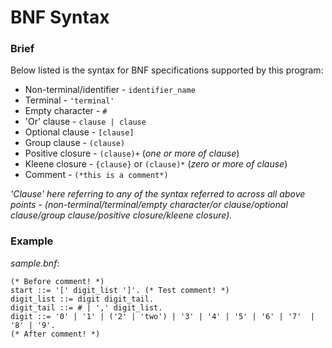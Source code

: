 BNF Syntax
 ==========
### Brief
Below listed is the syntax for BNF specifications supported by this program:
- Non-terminal/identifier - ```identifier_name```
- Terminal - ```'terminal'```
- Empty character - ```#```
- 'Or' clause - ```clause | clause```
- Optional clause - ```[clause]```
- Group clause - ```(clause)```
- Positive closure - ```(clause)+``` (*one or more of clause*)
- Kleene closure - ```{clause}``` or ```(clause)*``` (*zero or more of clause*)
- Comment - ```(*this is a comment*)```

*'Clause' here referring to any of the syntax referred to across all above points -
(non-terminal/terminal/empty character/or clause/optional clause/group clause/positive closure/kleene closure).*
### Example
*sample.bnf*:
```
(* Before comment! *)
start ::= '[' digit_list ']'. (* Test comment! *)
digit_list ::= digit digit_tail.
digit_tail ::= # | ',' digit_list.
digit ::= '0' | '1' | ('2' | 'two') | '3' | '4' | '5' | '6' | '7'  | '8' | '9'.
(* After comment! *)
```
